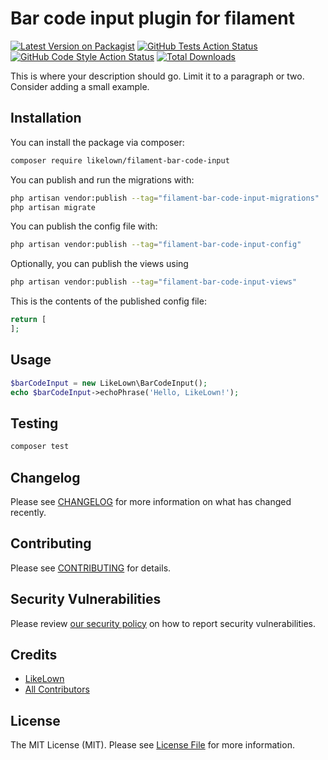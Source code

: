 # Bar code input plugin for filament

[![Latest Version on Packagist](https://img.shields.io/packagist/v/likelown/filament-bar-code-input.svg?style=flat-square)](https://packagist.org/packages/likelown/filament-bar-code-input)
[![GitHub Tests Action Status](https://img.shields.io/github/actions/workflow/status/likelown/filament-bar-code-input/run-tests.yml?branch=main&label=tests&style=flat-square)](https://github.com/likelown/filament-bar-code-input/actions?query=workflow%3Arun-tests+branch%3Amain)
[![GitHub Code Style Action Status](https://img.shields.io/github/actions/workflow/status/likelown/filament-bar-code-input/fix-php-code-styling.yml?branch=main&label=code%20style&style=flat-square)](https://github.com/likelown/filament-bar-code-input/actions?query=workflow%3A"Fix+PHP+code+styling"+branch%3Amain)
[![Total Downloads](https://img.shields.io/packagist/dt/likelown/filament-bar-code-input.svg?style=flat-square)](https://packagist.org/packages/likelown/filament-bar-code-input)



This is where your description should go. Limit it to a paragraph or two. Consider adding a small example.

## Installation

You can install the package via composer:

```bash
composer require likelown/filament-bar-code-input
```

You can publish and run the migrations with:

```bash
php artisan vendor:publish --tag="filament-bar-code-input-migrations"
php artisan migrate
```

You can publish the config file with:

```bash
php artisan vendor:publish --tag="filament-bar-code-input-config"
```

Optionally, you can publish the views using

```bash
php artisan vendor:publish --tag="filament-bar-code-input-views"
```

This is the contents of the published config file:

```php
return [
];
```

## Usage

```php
$barCodeInput = new LikeLown\BarCodeInput();
echo $barCodeInput->echoPhrase('Hello, LikeLown!');
```

## Testing

```bash
composer test
```

## Changelog

Please see [CHANGELOG](CHANGELOG.md) for more information on what has changed recently.

## Contributing

Please see [CONTRIBUTING](.github/CONTRIBUTING.md) for details.

## Security Vulnerabilities

Please review [our security policy](../../security/policy) on how to report security vulnerabilities.

## Credits

- [LikeLown](https://github.com/LikeLown)
- [All Contributors](../../contributors)

## License

The MIT License (MIT). Please see [License File](LICENSE.md) for more information.
